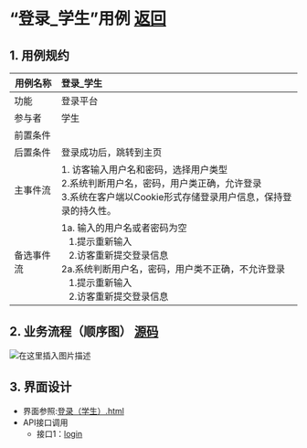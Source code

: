 ﻿
# “登录_学生”用例 [返回](../README.md)

## 1. 用例规约

|用例名称|登录_学生|
|-------|:-------------|
|功能|登录平台|
|参与者|学生|
|前置条件| |
|后置条件|登录成功后，跳转到主页|
|主事件流| 1. 访客输入用户名和密码，选择用户类型<br/>2.系统判断用户名，密码，用户类正确，允许登录<br/>3.系统在客户端以Cookie形式存储登录用户信息，保持登录的持久性。|
|备选事件流|1a. 输入的用户名或者密码为空 <br/>&nbsp;&nbsp; 1.提示重新输入 <br/> &nbsp;&nbsp; 2.访客重新提交登录信息 <br/>2a.系统判断用户名，密码，用户类不正确，不允许登录 <br/>&nbsp;&nbsp; 1.提示重新输入 <br/> &nbsp;&nbsp; 2.访客重新提交登录信息 |

## 2. 业务流程（顺序图） [源码](../src/sequence登录（学生）.puml)
![在这里插入图片描述](https://img-blog.csdnimg.cn/20200526120725983.png?x-oss-process=image/watermark,type_ZmFuZ3poZW5naGVpdGk,shadow_10,text_aHR0cHM6Ly9ibG9nLmNzZG4ubmV0L2x5ZGRhc2h1YWlnZQ==,size_16,color_FFFFFF,t_70)

## 3. 界面设计
- 界面参照:[登录（学生）.html](https://github.com/LiYundong593/is_analysis/tree/master/test6/ui/登录（学生）.html)
- API接口调用
    - 接口1：[login](../接口/login.md)

